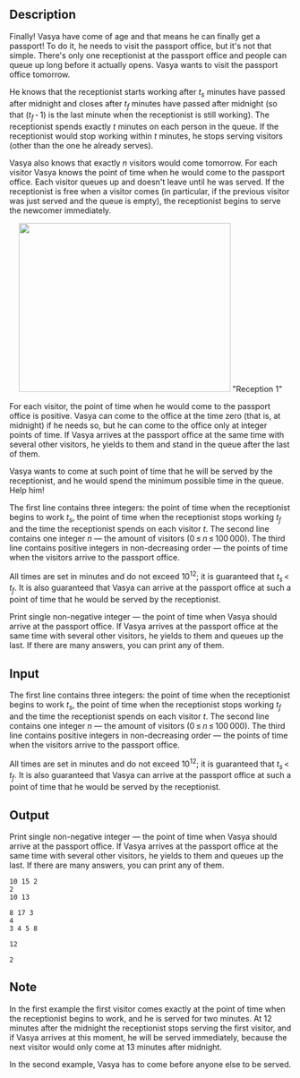 ## Description

<div><p>Finally! Vasya have come of age and that means he can finally get a passport! To do it, he needs to visit the passport office, but it's not that simple. There's only one receptionist at the passport office and people can queue up long before it actually opens. Vasya wants to visit the passport office tomorrow.</p><p>He knows that the receptionist starts working after <span class="tex-span"><i>t</i><sub class="lower-index"><i>s</i></sub></span> minutes have passed after midnight and closes after <span class="tex-span"><i>t</i><sub class="lower-index"><i>f</i></sub></span> minutes have passed after midnight (so that <span class="tex-span">(<i>t</i><sub class="lower-index"><i>f</i></sub> - 1)</span> is the last minute when the receptionist is still working). The receptionist spends exactly <span class="tex-span"><i>t</i></span> minutes on each person in the queue. If the receptionist would stop working within <span class="tex-span"><i>t</i></span> minutes, he stops serving visitors (other than the one he already serves). </p><p>Vasya also knows that exactly <span class="tex-span"><i>n</i></span> visitors would come tomorrow. For each visitor Vasya knows the point of time when he would come to the passport office. Each visitor queues up and doesn't leave until he was served. If the receptionist is free when a visitor comes (in particular, if the previous visitor was just served and the queue is empty), the receptionist begins to serve the newcomer immediately.</p><center> <img class="tex-graphics" height="302px" src="file://zBvkDGmY.png" style="max-width: 100.0%;max-height: 100.0%;" width="378px">   <span class="tex-font-size-small">"Reception 1"</span> </center><p>For each visitor, the point of time when he would come to the passport office is positive. Vasya can come to the office at the time zero (that is, at midnight) if he needs so, but he can come to the office only at integer points of time. If Vasya arrives at the passport office at the same time with several other visitors, he yields to them and stand in the queue after the last of them.</p><p>Vasya wants to come at such point of time that he will be served by the receptionist, and he would spend the minimum possible time in the queue. Help him!</p></div><div class="input-specification"><p>The first line contains three integers: the point of time when the receptionist begins to work <span class="tex-span"><i>t</i><sub class="lower-index"><i>s</i></sub></span>, the point of time when the receptionist stops working <span class="tex-span"><i>t</i><sub class="lower-index"><i>f</i></sub></span> and the time the receptionist spends on each visitor <span class="tex-span"><i>t</i></span>. The second line contains one integer <span class="tex-span"><i>n</i></span>&nbsp;— the amount of visitors (<span class="tex-span">0 ≤ <i>n</i> ≤ 100 000</span>). The third line contains positive integers in non-decreasing order&nbsp;— the points of time when the visitors arrive to the passport office.</p><p>All times are set in minutes and do not exceed <span class="tex-span">10<sup class="upper-index">12</sup></span>; it is guaranteed that <span class="tex-span"><i>t</i><sub class="lower-index"><i>s</i></sub> &lt; <i>t</i><sub class="lower-index"><i>f</i></sub></span>. It is also guaranteed that Vasya can arrive at the passport office at such a point of time that he would be served by the receptionist.</p></div><div class="output-specification"><p>Print single non-negative integer&nbsp;— the point of time when Vasya should arrive at the passport office. If Vasya arrives at the passport office at the same time with several other visitors, he yields to them and queues up the last. If there are many answers, you can print any of them.</p></div>

## Input

<p>The first line contains three integers: the point of time when the receptionist begins to work <span class="tex-span"><i>t</i><sub class="lower-index"><i>s</i></sub></span>, the point of time when the receptionist stops working <span class="tex-span"><i>t</i><sub class="lower-index"><i>f</i></sub></span> and the time the receptionist spends on each visitor <span class="tex-span"><i>t</i></span>. The second line contains one integer <span class="tex-span"><i>n</i></span>&nbsp;— the amount of visitors (<span class="tex-span">0 ≤ <i>n</i> ≤ 100 000</span>). The third line contains positive integers in non-decreasing order&nbsp;— the points of time when the visitors arrive to the passport office.</p><p>All times are set in minutes and do not exceed <span class="tex-span">10<sup class="upper-index">12</sup></span>; it is guaranteed that <span class="tex-span"><i>t</i><sub class="lower-index"><i>s</i></sub> &lt; <i>t</i><sub class="lower-index"><i>f</i></sub></span>. It is also guaranteed that Vasya can arrive at the passport office at such a point of time that he would be served by the receptionist.</p>

## Output

<p>Print single non-negative integer&nbsp;— the point of time when Vasya should arrive at the passport office. If Vasya arrives at the passport office at the same time with several other visitors, he yields to them and queues up the last. If there are many answers, you can print any of them.</p>





```input1
10 15 2
2
10 13

```




```input2
8 17 3
4
3 4 5 8

```




```output1
12
```




```output2
2
```



## Note

<p>In the first example the first visitor comes exactly at the point of time when the receptionist begins to work, and he is served for two minutes. At 12 minutes after the midnight the receptionist stops serving the first visitor, and if Vasya arrives at this moment, he will be served immediately, because the next visitor would only come at 13 minutes after midnight.</p><p>In the second example, Vasya has to come before anyone else to be served. </p>
